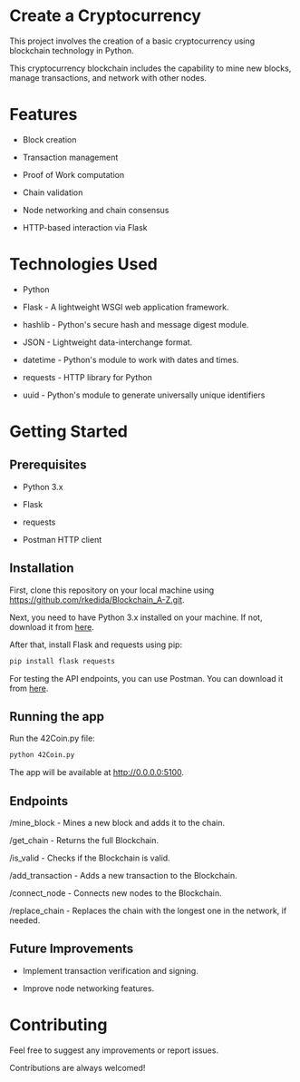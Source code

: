 # Create a Cryptocurrency

This project involves the creation of a basic cryptocurrency using blockchain technology in Python.

This cryptocurrency blockchain includes the capability to mine new blocks, manage transactions, and network with other nodes.

# Features
- Block creation

- Transaction management

- Proof of Work computation

- Chain validation

- Node networking and chain consensus

- HTTP-based interaction via Flask

# Technologies Used
- Python

- Flask - A lightweight WSGI web application framework.

- hashlib - Python's secure hash and message digest module.

- JSON - Lightweight data-interchange format.

- datetime - Python's module to work with dates and times.

- requests - HTTP library for Python

- uuid - Python's module to generate universally unique identifiers



# Getting Started
## Prerequisites
- Python 3.x

- Flask

- requests

- Postman HTTP client

## Installation
First, clone this repository on your local machine using https://github.com/rkedida/Blockchain_A-Z.git.

Next, you need to have Python 3.x installed on your machine. If not, download it from [here](https://www.python.org/downloads/).

After that, install Flask and requests using pip:

```sh
pip install flask requests
```
For testing the API endpoints, you can use Postman. You can download it from [here](https://www.postman.com/downloads/).

## Running the app
Run the 42Coin.py file:

```sh
python 42Coin.py
```
The app will be available at http://0.0.0.0:5100.

## Endpoints
/mine_block - Mines a new block and adds it to the chain.

/get_chain - Returns the full Blockchain.

/is_valid - Checks if the Blockchain is valid.

/add_transaction - Adds a new transaction to the Blockchain.

/connect_node - Connects new nodes to the Blockchain.

/replace_chain - Replaces the chain with the longest one in the network, if needed.


## Future Improvements
- Implement transaction verification and signing.

- Improve node networking features.

# Contributing

Feel free to suggest any improvements or report issues.

Contributions are always welcomed!

